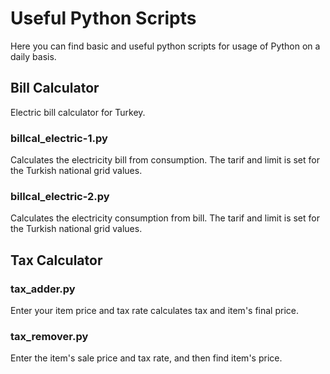 # Useful Python Scripts

Here you can find basic and useful python scripts for usage of Python on a daily basis.

## Bill Calculator

Electric bill calculator for Turkey.

### billcal_electric-1.py

Calculates the electricity bill from consumption. The tarif and limit is set for the Turkish national grid values.

### billcal_electric-2.py

Calculates the electricity consumption from bill. The tarif and limit is set for the Turkish national grid values.

## Tax Calculator

### tax_adder.py

Enter your item price and tax rate calculates tax and item's final price.

### tax_remover.py

Enter the item's sale price and tax rate, and then find item's price.

